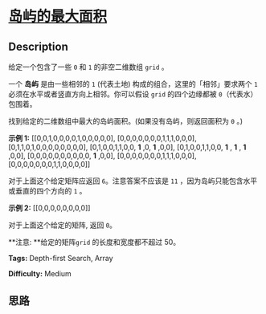 # [岛屿的最大面积][title]

## Description

给定一个包含了一些 `0` 和 `1` 的非空二维数组 `grid` 。

一个  **岛屿**  是由一些相邻的 `1` (代表土地) 构成的组合，这里的「相邻」要求两个 `1` 必须在水平或者竖直方向上相邻。你可以假设
`grid` 的四个边缘都被 `0`（代表水）包围着。

找到给定的二维数组中最大的岛屿面积。(如果没有岛屿，则返回面积为 `0` 。)



**示例 1:**
            [[0,0,1,0,0,0,0,1,0,0,0,0,0],     [0,0,0,0,0,0,0,1,1,1,0,0,0],     [0,1,1,0,1,0,0,0,0,0,0,0,0],     [0,1,0,0,1,1,0,0, **1** ,0, **1** ,0,0],     [0,1,0,0,1,1,0,0, **1** , **1** , **1** ,0,0],     [0,0,0,0,0,0,0,0,0,0, **1** ,0,0],     [0,0,0,0,0,0,0,1,1,1,0,0,0],     [0,0,0,0,0,0,0,1,1,0,0,0,0]]    

对于上面这个给定矩阵应返回 `6`。注意答案不应该是 `11` ，因为岛屿只能包含水平或垂直的四个方向的 `1` 。

**示例 2:**
            [[0,0,0,0,0,0,0,0]]

对于上面这个给定的矩阵, 返回 `0`。



**注意:  **给定的矩阵`grid` 的长度和宽度都不超过 50。


**Tags:** Depth-first Search, Array

**Difficulty:** Medium

## 思路

[title]: https://leetcode-cn.com/problems/max-area-of-island
